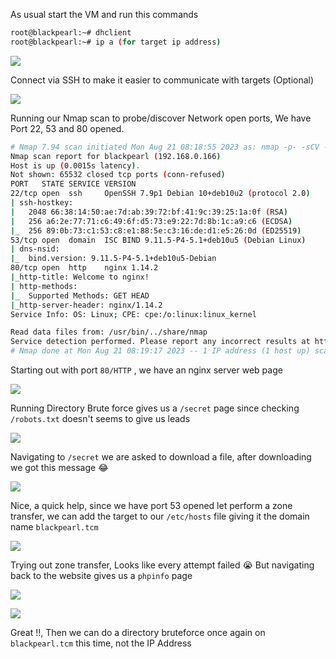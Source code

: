 As usual start the VM and run this commands

```sh
root@blackpearl:~# dhclient
root@blackpearl:~# ip a (for target ip address)
```

![](https://i.imgur.com/br1awL2.png)

Connect via SSH to make it easier to communicate with targets (Optional)

![](https://i.imgur.com/ndc7jvJ.png)

Running our Nmap scan to probe/discover Network open ports, We have Port 22, 53 and 80 opened.

```sh
# Nmap 7.94 scan initiated Mon Aug 21 08:18:55 2023 as: nmap -p- -sCV -v --min-rate=1000 -T4 -oN nmap.txt 192.168.0.166
Nmap scan report for blackpearl (192.168.0.166)
Host is up (0.0015s latency).
Not shown: 65532 closed tcp ports (conn-refused)
PORT   STATE SERVICE VERSION
22/tcp open  ssh     OpenSSH 7.9p1 Debian 10+deb10u2 (protocol 2.0)
| ssh-hostkey: 
|   2048 66:38:14:50:ae:7d:ab:39:72:bf:41:9c:39:25:1a:0f (RSA)
|   256 a6:2e:77:71:c6:49:6f:d5:73:e9:22:7d:8b:1c:a9:c6 (ECDSA)
|_  256 89:0b:73:c1:53:c8:e1:88:5e:c3:16:de:d1:e5:26:0d (ED25519)
53/tcp open  domain  ISC BIND 9.11.5-P4-5.1+deb10u5 (Debian Linux)
| dns-nsid: 
|_  bind.version: 9.11.5-P4-5.1+deb10u5-Debian
80/tcp open  http    nginx 1.14.2
|_http-title: Welcome to nginx!
| http-methods: 
|_  Supported Methods: GET HEAD
|_http-server-header: nginx/1.14.2
Service Info: OS: Linux; CPE: cpe:/o:linux:linux_kernel

Read data files from: /usr/bin/../share/nmap
Service detection performed. Please report any incorrect results at https://nmap.org/submit/ .
# Nmap done at Mon Aug 21 08:19:17 2023 -- 1 IP address (1 host up) scanned in 22.22 seconds
```

Starting out with port `80/HTTP` , we have an nginx server web page

![](https://i.imgur.com/txWYUi2.png)

Running Directory Brute force gives us a `/secret` page since checking `/robots.txt` doesn't seems to give us leads

![](https://i.imgur.com/NykjLj3.png)

Navigating to `/secret` we are asked to download a file, after downloading we got this message 😂

![](https://i.imgur.com/Yocj6XK.png)

Nice, a quick help, since we have port 53 opened let perform a zone transfer, we can add the target to our `/etc/hosts` file giving it the domain name `blackpearl.tcm`

![](https://i.imgur.com/4Muv2Zk.png)

Trying out zone transfer, Looks like every attempt failed 😭 But navigating back to the website gives us a `phpinfo` page

![](https://i.imgur.com/7jrkrxJ.png)

![](https://i.imgur.com/KM4NvgK.png)

Great !!, Then we can do a directory bruteforce once again on `blackpearl.tcm` this time, not the IP Address

